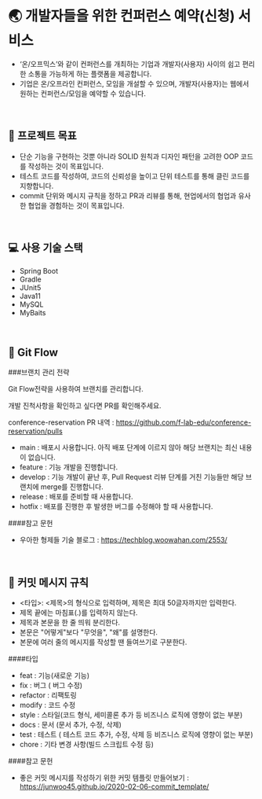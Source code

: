 # :earth_asia: 개발자들을 위한 컨퍼런스 예약(신청) 서비스
- ‘온/오프믹스’와 같이 컨퍼런스를 개최하는 기업과 개발자(사용자) 사이의 쉽고 편리한 소통을 가능하게 하는 플랫폼을 제공합니다.
- 기업은 온/오프라인 컨퍼런스, 모임을 개설할 수 있으며, 개발자(사용자)는 웹에서 원하는 컨퍼런스/모임을 예약할 수 있습니다.

<br>
  
## :rocket: 프로젝트 목표
- 단순 기능을 구현하는 것뿐 아니라 SOLID 원칙과 디자인 패턴을 고려한 OOP 코드를 작성하는 것이 목표입니다.
- 테스트 코드를 작성하여, 코드의 신뢰성을 높이고 단위 테스트를 통해 클린 코드를 지향합니다.
- commit 단위와 메시지 규칙을 정하고 PR과 리뷰를 통해, 현업에서의 협업과 유사한 협업을 경험하는 것이 목표입니다.

<br>
    
## :computer: 사용 기술 스택
- Spring Boot
- Gradle
- JUnit5
- Java11
- MySQL
- MyBaits

<br>

## :cactus: Git Flow
###브랜치 관리 전략

Git Flow전략을 사용하여 브랜치를 관리합니다.

개발 진척사항을 확인하고 싶다면 PR를 확인해주세요.

conference-reservation PR 내역 : https://github.com/f-lab-edu/conference-reservation/pulls

- main : 배포시 사용합니다. 아직 배포 단계에 이르지 않아 해당 브랜치는 최신 내용이 없습니다.
- feature : 기능 개발을 진행합니다. 
- develop : 기능 개발이 끝난 후, Pull Request 리뷰 단계를 거친 기능들만 해당 브랜치에 merge를 진행합니다.
- release : 배포를 준비할 때 사용합니다.
- hotfix : 배포를 진행한 후 발생한 버그를 수정해야 할 때 사용합니다.

####참고 문헌
- 우아한 형제들 기술 블로그 : https://techblog.woowahan.com/2553/

<br>

## :vertical_traffic_light: 커밋 메시지 규칙

- <타입>: <제목>의 형식으로 입력하며, 제목은 최대 50글자까지만 입력한다.
- 제목 끝에는 마침표(.)를 입력하지 않는다.
- 제목과 본문을 한 줄 띄워 분리한다.
- 본문은 "어떻게"보다 "무엇을", "왜"를 설명한다.
- 본문에 여러 줄의 메시지를 작성할 땐 들여쓰기로 구분한다.

####타입

- feat : 기능(새로운 기능)
- fix : 버그 ( 버그 수정)
- refactor : 리팩토링
- modify : 코드 수정
- style : 스타일(코드 형식, 세미콜론 추가 등 비즈니스 로직에 영향이 없는 부분)
- docs : 문서 (문서 추가, 수정, 삭제)
- test : 테스트 ( 테스트 코드 추가, 수정, 삭제 등 비즈니스 로직에 영향이 없는 부분)
- chore : 기타 변경 사항(빌드 스크립트 수정 등)

####참고 문헌

- 좋은 커밋 메시지를 작성하기 위한 커밋 템플릿 만들어보기
: https://junwoo45.github.io/2020-02-06-commit_template/